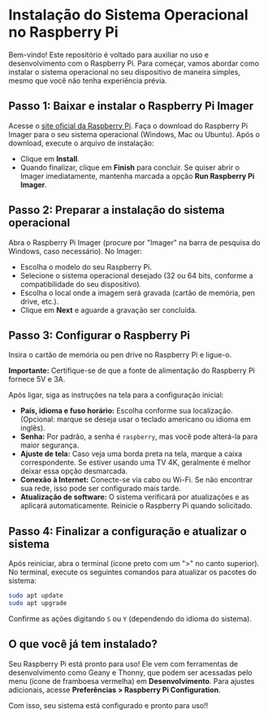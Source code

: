 # Instalação do Sistema Operacional no Raspberry Pi

Bem-vindo! Este repositório é voltado para auxiliar no uso e desenvolvimento com o Raspberry Pi. Para começar, vamos abordar como instalar o sistema operacional no seu dispositivo de maneira simples, mesmo que você não tenha experiência prévia.

## Passo 1: Baixar e instalar o Raspberry Pi Imager

Acesse o [site oficial da Raspberry Pi](https://www.raspberrypi.com/software/). Faça o download do Raspberry Pi Imager para o seu sistema operacional (Windows, Mac ou Ubuntu). Após o download, execute o arquivo de instalação:

- Clique em **Install**.
- Quando finalizar, clique em **Finish** para concluir. Se quiser abrir o Imager imediatamente, mantenha marcada a opção **Run Raspberry Pi Imager**.

## Passo 2: Preparar a instalação do sistema operacional

Abra o Raspberry Pi Imager (procure por "Imager" na barra de pesquisa do Windows, caso necessário). No Imager:

- Escolha o modelo do seu Raspberry Pi.
- Selecione o sistema operacional desejado (32 ou 64 bits, conforme a compatibilidade do seu dispositivo).
- Escolha o local onde a imagem será gravada (cartão de memória, pen drive, etc.).
- Clique em **Next** e aguarde a gravação ser concluída.

## Passo 3: Configurar o Raspberry Pi

Insira o cartão de memória ou pen drive no Raspberry Pi e ligue-o.

**Importante:** Certifique-se de que a fonte de alimentação do Raspberry Pi fornece 5V e 3A.

Após ligar, siga as instruções na tela para a configuração inicial:

- **País, idioma e fuso horário:** Escolha conforme sua localização. (Opcional: marque se deseja usar o teclado americano ou idioma em inglês).
- **Senha:** Por padrão, a senha é `raspberry`, mas você pode alterá-la para maior segurança.
- **Ajuste de tela:** Caso veja uma borda preta na tela, marque a caixa correspondente. Se estiver usando uma TV 4K, geralmente é melhor deixar essa opção desmarcada.
- **Conexão à Internet:** Conecte-se via cabo ou Wi-Fi. Se não encontrar sua rede, isso pode ser configurado mais tarde.
- **Atualização de software:** O sistema verificará por atualizações e as aplicará automaticamente. Reinicie o Raspberry Pi quando solicitado.

## Passo 4: Finalizar a configuração e atualizar o sistema

Após reiniciar, abra o terminal (ícone preto com um ">" no canto superior). No terminal, execute os seguintes comandos para atualizar os pacotes do sistema:

```bash
sudo apt update
sudo apt upgrade
```
Confirme as ações digitando `S` ou `Y` (dependendo do idioma do sistema).

## O que você já tem instalado?
Seu Raspberry Pi está pronto para uso! Ele vem com ferramentas de desenvolvimento como Geany e Thonny, que podem ser acessadas pelo menu (ícone de framboesa vermelha) em **Desenvolvimento**. Para ajustes adicionais, acesse **Preferências > Raspberry Pi Configuration**.

Com isso, seu sistema está configurado e pronto para uso!!
